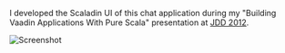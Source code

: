 I developed the Scaladin UI of this chat application during my "Building Vaadin Applications With Pure Scala" presentation at [JDD 2012](http://12.jdd.org.pl/en/).

![Screenshot](scaladin-chat/blob/master/screenshot.png)
